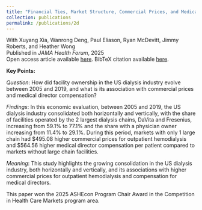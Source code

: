 ```yaml
---
title: "Financial Ties, Market Structure, Commercial Prices, and Medical Director Compensation in Dialysis "
collection: publications
permalink: /publications/2d
---
```

With Xuyang Xia, Wanrong Deng, Paul Eliason, Ryan McDevitt, Jimmy Roberts, and Heather Wong<br>
Published in _JAMA Health Forum_, 2025 <br>
Open access article available [here](https://jamanetwork.com/journals/jama-health-forum/fullarticle/2835489). BibTeX citation available [here](https://rileyleague.github.io/bibfiles/xia2025financial.md).

**Key Points:** 

_Question_: How did facility ownership in the US dialysis industry evolve between 2005 and 2019, and what is its association with commercial prices and medical director compensation?

_Findings_: In this economic evaluation, between 2005 and 2019, the US dialysis industry consolidated both horizontally and vertically, with the share of facilities operated by the 2 largest dialysis chains, DaVita and Fresenius, increasing from 59.1% to 77.1% and the share with a physician owner increasing from 11.4% to 29.1%. During this period, markets with only 1 large chain had \$495.08 higher commercial prices for outpatient hemodialysis and \$564.56 higher medical director compensation per patient compared to markets without large chain facilities.   

_Meaning_: This study highlights the growing consolidation in the US dialysis industry, both horizontally and vertically, and its associations with higher commercial prices for outpatient hemodialysis and compensation for medical directors.  

This paper won the 2025 ASHEcon Program Chair Award in the Competition in Health Care Markets program area.
